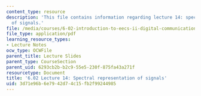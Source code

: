 ```yaml
---
content_type: resource
description: 'This file contains information regarding lecture 14: spectral representation
  of signals.'
file: /media/courses/6-02-introduction-to-eecs-ii-digital-communication-systems-fall-2012/3d71e96b6e7942d74c15fb2f99244985_MIT6_02F12_lec14.pdf
file_type: application/pdf
learning_resource_types:
- Lecture Notes
ocw_type: OCWFile
parent_title: Lecture Slides
parent_type: CourseSection
parent_uid: 6293cb2b-b2c9-55e5-230f-875fa43a271f
resourcetype: Document
title: '6.02 Lecture 14: Spectral representation of signals'
uid: 3d71e96b-6e79-42d7-4c15-fb2f99244985
---
```

